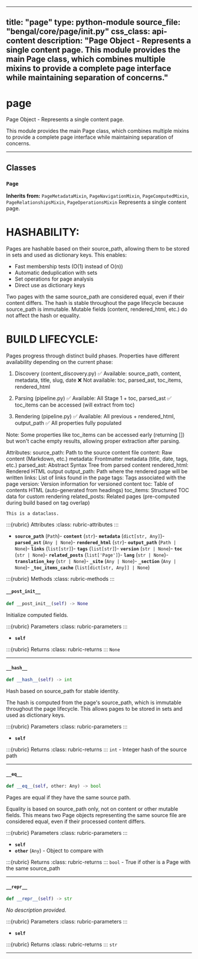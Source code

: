 
---
title: "page"
type: python-module
source_file: "bengal/core/page/__init__.py"
css_class: api-content
description: "Page Object - Represents a single content page.  This module provides the main Page class, which combines multiple mixins to provide a complete page interface while maintaining separation of concerns."
---

# page

Page Object - Represents a single content page.

This module provides the main Page class, which combines multiple mixins
to provide a complete page interface while maintaining separation of concerns.

---

## Classes

### `Page`

**Inherits from:** `PageMetadataMixin`, `PageNavigationMixin`, `PageComputedMixin`, `PageRelationshipsMixin`, `PageOperationsMixin`
Represents a single content page.

HASHABILITY:
============
Pages are hashable based on their source_path, allowing them to be stored
in sets and used as dictionary keys. This enables:
- Fast membership tests (O(1) instead of O(n))
- Automatic deduplication with sets
- Set operations for page analysis
- Direct use as dictionary keys

Two pages with the same source_path are considered equal, even if their
content differs. The hash is stable throughout the page lifecycle because
source_path is immutable. Mutable fields (content, rendered_html, etc.)
do not affect the hash or equality.

BUILD LIFECYCLE:
================
Pages progress through distinct build phases. Properties have different
availability depending on the current phase:

1. Discovery (content_discovery.py)
   ✅ Available: source_path, content, metadata, title, slug, date
   ❌ Not available: toc, parsed_ast, toc_items, rendered_html

2. Parsing (pipeline.py)
   ✅ Available: All Stage 1 + toc, parsed_ast
   ✅ toc_items can be accessed (will extract from toc)

3. Rendering (pipeline.py)
   ✅ Available: All previous + rendered_html, output_path
   ✅ All properties fully populated

Note: Some properties like toc_items can be accessed early (returning [])
but won't cache empty results, allowing proper extraction after parsing.

Attributes:
    source_path: Path to the source content file
    content: Raw content (Markdown, etc.)
    metadata: Frontmatter metadata (title, date, tags, etc.)
    parsed_ast: Abstract Syntax Tree from parsed content
    rendered_html: Rendered HTML output
    output_path: Path where the rendered page will be written
    links: List of links found in the page
    tags: Tags associated with the page
    version: Version information for versioned content
    toc: Table of contents HTML (auto-generated from headings)
    toc_items: Structured TOC data for custom rendering
    related_posts: Related pages (pre-computed during build based on tag overlap)

```{info}
This is a dataclass.
```

:::{rubric} Attributes
:class: rubric-attributes
:::
- **`source_path`** (`Path`)- **`content`** (`str`)- **`metadata`** (`dict[str, Any]`)- **`parsed_ast`** (`Any | None`)- **`rendered_html`** (`str`)- **`output_path`** (`Path | None`)- **`links`** (`list[str]`)- **`tags`** (`list[str]`)- **`version`** (`str | None`)- **`toc`** (`str | None`)- **`related_posts`** (`list['Page']`)- **`lang`** (`str | None`)- **`translation_key`** (`str | None`)- **`_site`** (`Any | None`)- **`_section`** (`Any | None`)- **`_toc_items_cache`** (`list[dict[str, Any]] | None`)


:::{rubric} Methods
:class: rubric-methods
:::
#### `__post_init__`
```python
def __post_init__(self) -> None
```

Initialize computed fields.



:::{rubric} Parameters
:class: rubric-parameters
:::
- **`self`**

:::{rubric} Returns
:class: rubric-returns
:::
`None`




---
#### `__hash__`
```python
def __hash__(self) -> int
```

Hash based on source_path for stable identity.

The hash is computed from the page's source_path, which is immutable
throughout the page lifecycle. This allows pages to be stored in sets
and used as dictionary keys.



:::{rubric} Parameters
:class: rubric-parameters
:::
- **`self`**

:::{rubric} Returns
:class: rubric-returns
:::
`int` - Integer hash of the source path




---
#### `__eq__`
```python
def __eq__(self, other: Any) -> bool
```

Pages are equal if they have the same source path.

Equality is based on source_path only, not on content or other
mutable fields. This means two Page objects representing the same
source file are considered equal, even if their processed content
differs.



:::{rubric} Parameters
:class: rubric-parameters
:::
- **`self`**
- **`other`** (`Any`) - Object to compare with

:::{rubric} Returns
:class: rubric-returns
:::
`bool` - True if other is a Page with the same source_path




---
#### `__repr__`
```python
def __repr__(self) -> str
```

*No description provided.*



:::{rubric} Parameters
:class: rubric-parameters
:::
- **`self`**

:::{rubric} Returns
:class: rubric-returns
:::
`str`




---
